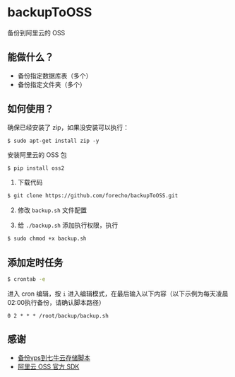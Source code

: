 # backupToOSS

备份到阿里云的 OSS

## 能做什么？

- 备份指定数据库表（多个）
- 备份指定文件夹（多个）

## 如何使用？

确保已经安装了 zip，如果没安装可以执行：

```
$ sudo apt-get install zip -y
```

安装阿里云的 OSS 包

```sh
$ pip install oss2
```


1. 下载代码

```sh
$ git clone https://github.com/forecho/backupToOSS.git
```

2. 修改 `backup.sh` 文件配置


3. 给 `./backup.sh` 添加执行权限，执行

```sh
$ sudo chmod +x backup.sh
```

## 添加定时任务

```sh
$ crontab -e
```

进入 cron 编辑，按 `i` 进入编辑模式，在最后输入以下内容（以下示例为每天凌晨02:00执行备份，请确认脚本路径）

```
0 2 * * * /root/backup/backup.sh
```

## 感谢

- [备份vps到七牛云存储脚本](https://github.com/ccbikai/backuptoqiniu)
- [阿里云 OSS 官方 SDK](https://github.com/aliyun/aliyun-oss-python-sdk)
